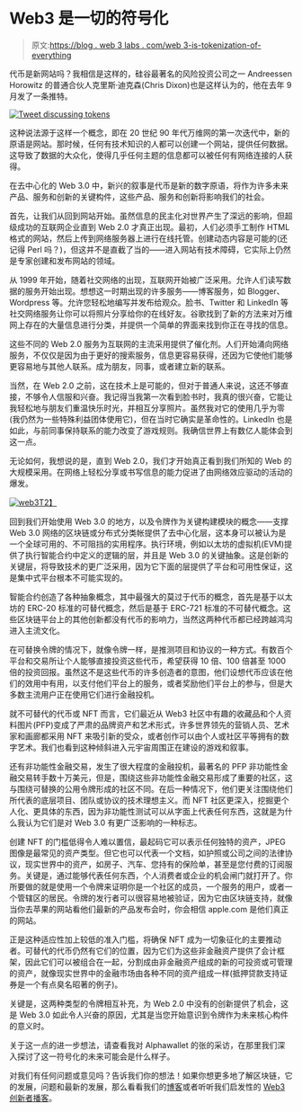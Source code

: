 # Web3 是一切的符号化

> 原文:[https://blog . web 3 labs . com/web 3-is-tokenization-of-everything](https://blog.web3labs.com/web3-is-tokenisation-of-everything)

代币是新网站吗？我相信是这样的，硅谷最著名的风险投资公司之一 Andreessen Horowitz 的普通合伙人克里斯·迪克森(Chris Dixon)也是这样认为的，他在去年 9 月发了一条推特。

[![Tweet discussing tokens](../Images/76d4b6c82b3d6a734cad9c9ef92cc98d.png)](https://twitter.com/cdixon/status/1440026947036356619?utm_campaign=Conor%20on%20Web3&utm_medium=email&utm_source=Revue%20newsletter)

这种说法源于这样一个概念，即在 20 世纪 90 年代万维网的第一次迭代中，新的原语是网站。那时候，任何有技术知识的人都可以创建一个网站，提供任何数据。这导致了数据的大众化，使得几乎任何主题的信息都可以被任何有网络连接的人获得。

在去中心化的 Web 3.0 中，新兴的叙事是代币是新的数字原语，将作为许多未来产品、服务和创新的关键构件，这些产品、服务和创新将影响我们的社会。

首先，让我们从回到网站开始。虽然信息的民主化对世界产生了深远的影响，但超级成功的互联网企业直到 Web 2.0 才真正出现。最初，人们必须手工制作 HTML 格式的网站，然后上传到网络服务器上进行在线托管。创建动态内容是可能的(还记得 Perl 吗？)，但这并不是直截了当的——进入网站有技术障碍，它实际上仍然是专家创建和发布网站的领域。

从 1999 年开始，随着社交网络的出现，互联网开始被广泛采用。允许人们读写数据的服务开始出现。想想这一时期出现的许多服务——博客服务，如 Blogger、Wordpress 等。允许您轻松地编写并发布给观众。脸书、Twitter 和 LinkedIn 等社交网络服务让你可以将照片分享给你的在线好友。谷歌找到了新的方法来对万维网上存在的大量信息进行分类，并提供一个简单的界面来找到你正在寻找的信息。

这些不同的 Web 2.0 服务为互联网的主流采用提供了催化剂。人们开始涌向网络服务，不仅仅是因为由于更好的搜索服务，信息更容易获得，还因为它使他们能够更容易地与其他人联系。成为朋友，同事，或者建立新的联系。

当然，在 Web 2.0 之前，这在技术上是可能的，但对于普通人来说，这还不够直接，不够令人信服和兴奋。我记得当我第一次看到脸书时，我真的很兴奋，它能让我轻松地与朋友们重温快乐时光，并相互分享照片。虽然我对它的使用几乎为零(我仍然为一些特殊利益团体使用它)，但在当时它确实是革命性的。LinkedIn 也是如此，与前同事保持联系的能力改变了游戏规则。我确信世界上有数亿人能体会到这一点。

无论如何，我想说的是，直到 Web 2.0，我们才开始真正看到我们所知的 Web 的大规模采用。在网络上轻松分享或书写信息的能力促进了由网络效应驱动的活动的爆发。

[![web3](../Images/9ec24376c0a8abaae8ec6d5c8382a3e9.png)T2】](https://twitter.com/cdixon/status/1440026947036356619?utm_campaign=Conor%20on%20Web3&utm_medium=email&utm_source=Revue%20newsletter)

回到我们开始使用 Web 3.0 的地方，以及令牌作为关键构建模块的概念——支撑 Web 3.0 网络的区块链或分布式分类帐提供了去中心化层，这本身可以被认为是一个全球可用的、不可阻挡的实用程序。执行环境，例如以太坊的虚拟机(EVM)提供了执行智能合约中定义的逻辑的层，并且是 Web 3.0 的关键抽象。这是创新的关键层，将导致技术的更广泛采用，因为它下面的层提供了平台和可用性保证，这是集中式平台根本不可能实现的。

智能合约创造了各种抽象概念，其中最强大的莫过于代币的概念，首先是基于以太坊的 ERC-20 标准的可替代概念，然后是基于 ERC-721 标准的不可替代概念。这些区块链平台上的其他创新都没有代币的影响力，当然这两种代币都已经跨越鸿沟进入主流文化。

在可替换令牌的情况下，就像令牌一样，是推测项目和协议的一种方式。有数百个平台和交易所让个人能够直接投资这些代币，希望获得 10 倍、100 倍甚至 1000 倍的投资回报。虽然这不是这些代币的许多创造者的意图，他们设想代币应该在他们的效用中有用，以支付他们平台上的服务，或者奖励他们平台上的参与，但是大多数主流用户正在使用它们进行金融投机。

就不可替代的代币或 NFT 而言，它们最近从 Web3 社区中有趣的收藏品和个人资料图片(PFP)变成了严肃的品牌资产和艺术形式，许多世界领先的营销人员、艺术家和画廊都采用 NFT 来吸引新的受众，或者创作可以由个人或社区平等拥有的数字艺术。我们也看到这种倾斜进入元宇宙周围正在建设的游戏和叙事。

还有非功能性金融交易，发生了很大程度的金融投机，最著名的 PFP 非功能性金融交易转手数十万美元，但是，围绕这些非功能性金融交易形成了重要的社区，这与围绕可替换的公用令牌形成的社区不同。在后一种情况下，他们更关注围绕他们所代表的底层项目、团队或协议的技术理想主义。而 NFT 社区更深入，挖掘更个人化、更具体的东西，因为非功能性测试可以从字面上代表任何东西，这就是为什么我认为它们是对 Web 3.0 有更广泛影响的一种标志。

创建 NFT 的门槛低得令人难以置信，最起码它可以表示任何独特的资产，JPEG 图像是最常见的资产类型。但它也可以代表一个文档，如护照或公司之间的法律协议，现实世界中的资产，如房子、汽车、您持有的保险单，甚至是您付费的订阅服务。关键是，通过能够代表任何东西，个人消费者或企业的机会闸门就打开了。你所要做的就是使用一个令牌来证明你是一个社区的成员，一个服务的用户，或者一个管辖区的居民。令牌的发行者可以很容易地被验证，因为它由区块链支持，就像当你去苹果的网站看他们最新的产品发布会时，你会相信 apple.com 是他们真正的网站。

正是这种适应性加上较低的准入门槛，将确保 NFT 成为一切象征化的主要推动者。可替代的代币仍然有它们的位置，因为它们为这些非金融资产提供了会计框架，因此它们可以被组合在一起，分割成由非金融资产组成的新的可投资或可管理的资产，就像现实世界中的金融市场由各种不同的资产组成一样(抵押贷款支持证券是一个有点臭名昭著的例子)。

关键是，这两种类型的令牌相互补充，为 Web 2.0 中没有的创新提供了机会，这是 Web 3.0 如此令人兴奋的原因，尤其是当您开始意识到令牌作为未来核心构件的意义时。

关于这一点的进一步想法，请查看我对 Alphawallet 的张的采访，在那里我们深入探讨了这一符号化的未来可能会是什么样子。

对我们有任何问题或意见吗？告诉我们你的想法！如果你想更多地了解区块链，它的发展，问题和最新的发展，那么看看我们的[博客](https://blog.web3labs.com/)或者听听我们启发性的 [Web3 创新者播客](https://podcast.web3labs.com/)。